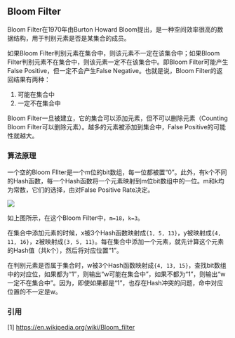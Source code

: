 ## Bloom Filter

Bloom Filter在1970年由Burton Howard Bloom提出，是一种空间效率很高的数据结构，用于判别元素是否是某集合的成员。

如果Bloom Filter判别元素在集合中，则该元素不一定在该集合中；如果Bloom Filter判别元素不在集合中，则该元素一定不在该集合中。即Bloom Filter可能产生False Positive，但一定不会产生False Negative。也就是说，Bloom Filter的返回结果有两种：

1. 可能在集合中
2. 一定不在集合中

Bloom Filter一旦被建立，它的集合可以添加元素，但不可以删除元素（Counting Bloom Filter可以删除元素）。越多的元素被添加到集合中，False Positive的可能性就越大。

### 算法原理

一个空的Bloom FIlter是一个m位的bit数组，每一位都被置“0”。此外，有k个不同的Hash函数，每一个Hash函数将一个元素映射到m位bit数组中的一位。m和k均为常数，它们的选择，由对False Positive Rate决定。

![](/techdoc/docs/algo/images/649px-Bloom_filter.svg.png)

如上图所示，在这个Bloom Filter中，`m=18`，`k=3`。

在集合中添加元素的时候，x被3个Hash函数映射成`{1, 5, 13}`，y被映射成`{4, 11, 16}`，z被映射成`{3, 5, 11}`。每在集合中添加一个元素，就先计算这个元素的Hash值（共k个），然后将对应位置“1”。

在判别元素是否属于集合时，w被3个Hash函数映射成`{4, 13, 15}`，查找bit数组中的对应位，如果都为“1”，则输出“w可能在集合中”，如果不都为“1”，则输出“w一定不在集合中”。因为，即使如果都是“1”，也存在Hash冲突的问题，命中对应位置的不一定是w。

### 引用

[1] https://en.wikipedia.org/wiki/Bloom_filter